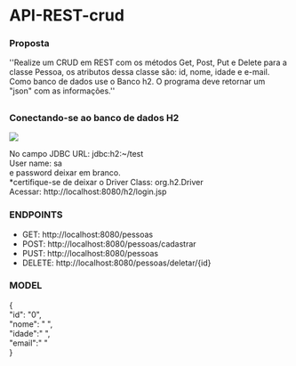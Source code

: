 # API-REST-crud

### Proposta
<p>
  ''Realize um CRUD em REST com os métodos Get, Post, Put e Delete para a classe Pessoa, os atributos dessa classe são: id, nome, idade e e-mail. Como banco de dados use o Banco h2. O programa deve retornar um "json" com as informações.''
</p>

##

### Conectando-se ao banco de dados H2
<img src="https://imgur.com/3k3bNLt.png">

No campo JDBC URL: jdbc:h2:~/test <br>
User name: sa <br>
e password deixar em branco. <br>
*certifique-se de deixar o Driver Class: org.h2.Driver<br>
Acessar: http://localhost:8080/h2/login.jsp

### ENDPOINTS

- GET: http://localhost:8080/pessoas
- POST: http://localhost:8080/pessoas/cadastrar
- PUST: http://localhost:8080/pessoas
- DELETE: http://localhost:8080/pessoas/deletar/{id}

### MODEL
<div>
  {<br>
    "id": "0",<br>
    "nome": " ",<br>
    "idade":" ",<br>
    "email":" "<br>
  }<br>
</div>
